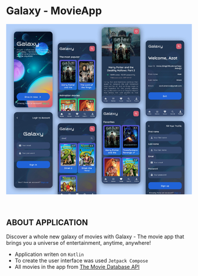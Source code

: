 # Galaxy - MovieApp

<img src="https://github.com/azikkw/Galaxy-MovieApp/blob/main/Galaxy.jpg">
  
⠀  
## ABOUT APPLICATION

Discover a whole new galaxy of movies with Galaxy - The movie app that brings you a universe of entertainment, anytime, anywhere!

* Application writen on `Kotlin`
* To create the user interface was used `Jetpack Compose`
* All movies in the app from [The Movie Database API](https://www.themoviedb.org/)
